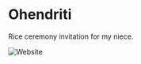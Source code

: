 # Ohendriti

Rice ceremony invitation for my niece.

![Website](https://github.com/iamsubhranil/Ohendriti/releases/latest/download/screenshot.png)
